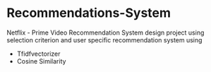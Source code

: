 # Recommendations-System

Netflix - Prime Video Recommendation System design project using selection criterion and user specific recommendation system using
- Tfidfvectorizer 
- Cosine Similarity
